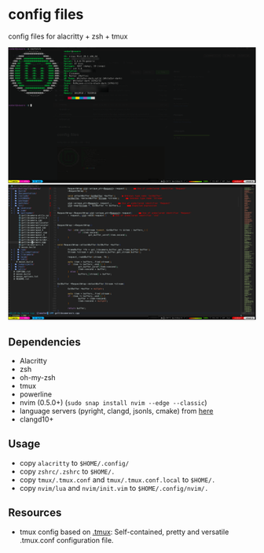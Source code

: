 # config files

config files for alacritty + zsh + tmux

![](./screenshot.png)
![](./screenshot-nvim.png)

## Dependencies

* Alacritty
* zsh
* oh-my-zsh
* tmux
* powerline
* nvim (0.5.0+) (`sudo snap install nvim --edge --classic`)
* language servers (pyright, clangd, jsonls, cmake) from [here](https://github.com/neovim/nvim-lspconfig/blob/master/CONFIG.md)
* clangd10+

## Usage

* copy `alacritty` to `$HOME/.config/`
* copy `zshrc/.zshrc` to `$HOME/.`
* copy `tmux/.tmux.conf` and `tmux/.tmux.conf.local` to `$HOME/.`
* copy `nvim/lua` and `nvim/init.vim` to `$HOME/.config/nvim/.`
## Resources

* tmux config based on [.tmux](https://github.com/gpakosz/.tmux): Self-contained, pretty and versatile .tmux.conf configuration file.

